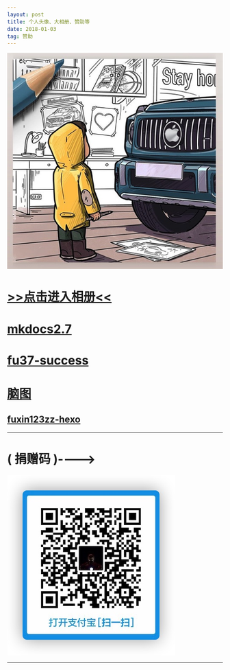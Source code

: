 ```yaml
---
layout: post
title: 个人头像、大相册、赞助等
date: 2018-01-03
tag: 赞助
---
```



![](/media/1.png)
　
# [>>点击进入相册<<](https://stoic-morse-f5865b.netlify.app)



# [mkdocs2.7](https://mkdocs27.rtfd.io)
# [fu37-success](https://fu37-success.rtfd.io)
# [脑图](https://fuxin123z.github.io/naotu/.)
## [fuxin123zz-hexo](https://fuxin123zz.github.io/)

---
#       ( 捐赠码 )---->
![](/images/payimg/zhifu.jpg)

---
